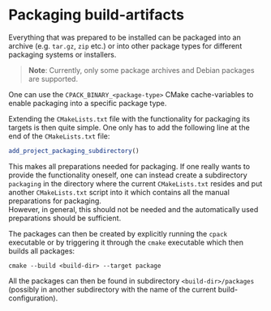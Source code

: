 # Packaging build-artifacts

Everything that was prepared to be installed can be packaged into an archive (e.g. `tar.gz`, `zip`
etc.) or into other package types for different packaging systems or installers.

> **Note**: Currently, only some package archives and Debian packages are supported.

One can use the `CPACK_BINARY_<package-type>` CMake cache-variables to enable packaging into a
specific package type.

Extending the `CMakeLists.txt` file with the functionality for packaging its targets is then quite
simple. One only has to add the following line at the end of the `CMakeLists.txt` file:

```cmake
add_project_packaging_subdirectory()
```

This makes all preparations needed for packaging. If one really wants to provide the functionality
oneself, one can instead create a subdirectory `packaging` in the directory where the current
`CMakeLists.txt` resides and put another `CMakeLists.txt` script into it which contains all the
manual preparations for packaging.  
However, in general, this should not be needed and the automatically used preparations should be
sufficient.

The packages can then be created by explicitly running the `cpack` executable or by triggering it
through the `cmake` executable which then builds all packages:

```
cmake --build <build-dir> --target package
```

All the packages can then be found in subdirectory `<build-dir>/packages` (possibly in another
subdirectory with the name of the current build-configuration).
